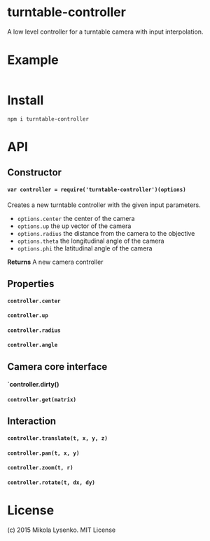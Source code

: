 # turntable-controller

A low level controller for a turntable camera with input interpolation.

# Example

```javascript
```

# Install

```
npm i turntable-controller
```

# API

## Constructor

#### `var controller = require('turntable-controller')(options)`
Creates a new turntable controller with the given input parameters.

* `options.center` the center of the camera
* `options.up` the up vector of the camera
* `options.radius` the distance from the camera to the objective
* `options.theta` the longitudinal angle of the camera
* `options.phi` the latitudinal angle of the camera

**Returns** A new camera controller

## Properties

#### `controller.center`

#### `controller.up`

#### `controller.radius`

#### `controller.angle`


## Camera core interface

#### `controller.dirty()

#### `controller.get(matrix)`


## Interaction

#### `controller.translate(t, x, y, z)`

#### `controller.pan(t, x, y)`

#### `controller.zoom(t, r)`

#### `controller.rotate(t, dx, dy)`

# License
(c) 2015 Mikola Lysenko. MIT License